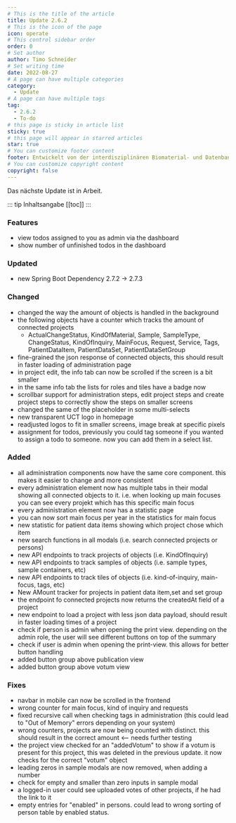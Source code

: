 ```yaml
---
# This is the title of the article
title: Update 2.6.2
# This is the icon of the page
icon: operate
# This control sidebar order
order: 0
# Set author
author: Timo Schneider
# Set writing time
date: 2022-08-27
# A page can have multiple categories
category:
  - Update
# A page can have multiple tags
tag:
  - 2.6.2
  - To-do
# this page is sticky in article list
sticky: true
# this page will appear in starred articles
star: true
# You can customize footer content
footer: Entwickelt von der interdisziplinären Biomaterial- und Datenbank Frankfurt (iBDF)
# You can customize copyright content
copyright: false
---
```


Das nächste Update ist in Arbeit.

<!-- more -->
::: tip Inhaltsangabe
[[toc]]
:::

### Features
- view todos assigned to you as admin via the dashboard
- show number of unfinished todos in the dashboard

### Updated
- new Spring Boot Dependency 2.7.2 -> 2.7.3

### Changed
- changed the way the amount of objects is handled in the background
- the following objects have a counter which tracks the amount of connected projects
    - ActualChangeStatus, KindOfMaterial, Sample, SampleType, ChangeStatus, KindOfInquiry, MainFocus, Request, Service, Tags, PatientDataItem, PatientDataSet, PatientDataSetGroup
- fine-grained the json response of connected objects, this should result in faster loading of administration page
- in project edit, the info tab can now be scrolled if the screen is a bit smaller
- in the same info tab the lists for roles and tiles have a badge now
- scrollbar support for administration steps, edit project steps and create project steps to correctly show the steps on smaller screens
- changed the same of the placeholder in some multi-selects 
- new transparent UCT logo in homepage
- readjusted logos to fit in smaller screens, image break at specific pixels
- assignment for todos, previously you could tag someone if you wanted to assign a todo to someone. now you can add them in a select list.

### Added
- all administration components now have the same core component. this makes it easier to change and more consistent
- every administration element now has multiple tabs in their modal showing all connected objects to it. i.e. when looking up main focuses you can see every projekt which has this specific main focus
- every administration element now has a statistic page
- you can now sort main focus per year in the statistics for main focus
- new statistic for patient data items showing which project chose which item
- new search functions in all modals (i.e. search connected projects or persons)
- new API endpoints to track projects of objects (i.e. KindOfInquiry)
- new API endpoints to track samples of objects (i.e. sample types, sample containers, etc)
- new API endpoints to track tiles of objects (i.e. kind-of-inquiry, main-focus, tags, etc)
- New AMount tracker for projects in patient data item,set and set group
- the endpoint fo connected projects now returns the createdAt field of a project
- new endpoint to load a project with less json data payload, should result in faster loading times of a project
- check if person is admin when opening the print view. depending on the admin role, the user will see different buttons on top of the summary
- check if user is admin when opening the print-view. this allows for better button handling
- added button group above publication view
- added button group above votum view

### Fixes
- navbar in mobile can now be scrolled in the frontend
- wrong counter for main focus, kind of inquiry and requests
- fixed recursive call when checking tags in administration (this could lead to "Out of Memory" errors depending on your system)
- wrong counters, projects are now being counted with distinct. this should result in the correct amount <-- needs further testing
- the project view checked for an "addedVotum" to show if a votum is present for this project, this was deleted in the previous update. it now checks for the correct "votum" object
- leading zeros in sample modals are now removed, when adding a number
- check for empty and smaller than zero inputs in sample modal
- a logged-in user could see uploaded votes of other projects, if he had the link to it <Badge type="error" text="CRITICAL" vertical="top" />
- empty entries for "enabled" in persons. could lead to wrong sorting of person table by enabled status. <Badge type="info" text="TRY TO FIX" vertical="top" />
